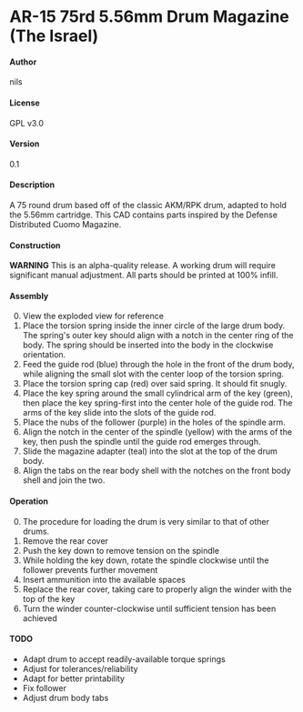 # AR-15 75rd 5.56mm Drum Magazine (The Israel)

#### Author
nils

#### License
GPL v3.0

#### Version
0.1

#### Description
A 75 round drum based off of the classic AKM/RPK drum, adapted to hold the 5.56mm cartridge. This CAD contains parts inspired by the Defense Distributed Cuomo Magazine.

#### Construction
**WARNING** This is an alpha-quality release. A working drum will require significant manual adjustment. All parts should be printed at 100% infill. 


#### Assembly

0. View the exploded view for reference
1. Place the torsion spring inside the inner circle of the large drum body. The spring's outer key should align with a notch in the center ring of the body. The spring should be inserted into the body in the clockwise orientation.
2. Feed the guide rod (blue) through the hole in the front of the drum body, while aligning the small slot with the center loop of the torsion spring.
3. Place the torsion spring cap (red) over said spring. It should fit snugly.
4. Place the key spring around the small cylindrical arm of the key (green), then place the key spring-first into the center hole of the guide rod. The arms of the key slide into the slots of the guide rod.
5. Place the nubs of the follower (purple) in the holes of the spindle arm.
6. Align the notch in the center of the spindle (yellow) with the arms of the key, then push the spindle until the guide rod emerges through.
7. Slide the magazine adapter (teal) into the slot at the top of the drum body.
8. Align the tabs on the rear body shell with the notches on the front body shell and join the two.

#### Operation

0. The procedure for loading the drum is very similar to that of other drums.
1. Remove the rear cover
2. Push the key down to remove tension on the spindle
3. While holding the key down, rotate the spindle clockwise until the follower prevents further movement
4. Insert ammunition into the available spaces
5. Replace the rear cover, taking care to properly align the winder with the top of the key
6. Turn the winder counter-clockwise until sufficient tension has been achieved


#### TODO
* Adapt drum to accept readily-available torque springs
* Adjust for tolerances/reliability
* Adapt for better printability
* Fix follower
* Adjust drum body tabs
